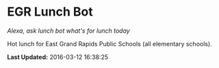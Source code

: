 # EGR Lunch Bot
*Alexa, ask lunch bot what's for lunch today*

Hot lunch for East Grand Rapids Public Schools (all elementary schools).

**Last Updated:** 2016-03-12 16:38:25